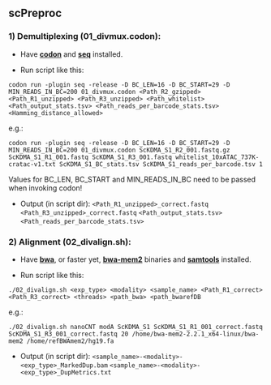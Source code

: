 ## scPreproc
### 1) Demultiplexing (01_divmux.codon):
- Have [**codon**](https://github.com/exaloop/codon#install) and [**seq**](https://github.com/exaloop/seq#installation) installed.

- Run script like this:

`codon run -plugin seq -release -D BC_LEN=16 -D BC_START=29 -D MIN_READS_IN_BC=200 01_divmux.codon <Path_R2_gzipped> <Path_R1_unzipped> <Path_R3_unzipped> <Path_whitelist> <Path_output_stats.tsv> <Path_reads_per_barcode_stats.tsv> <Hamming_distance_allowed>`

e.g.:

`codon run -plugin seq -release -D BC_LEN=16 -D BC_START=29 -D MIN_READS_IN_BC=200 01_divmux.codon ScKDMA_S1_R2_001.fastq.gz ScKDMA_S1_R1_001.fastq ScKDMA_S1_R3_001.fastq whitelist_10xATAC_737K-cratac-v1.txt ScKDMA_S1_BC_stats.tsv ScKDMA_S1_reads_per_barcode.tsv 1`

Values for BC_LEN, BC_START and MIN_READS_IN_BC need to be passed when invoking codon!

- Output (in script dir):
`<Path_R1_unzipped>_correct.fastq`
`<Path_R3_unzipped>_correct.fastq`
`<Path_output_stats.tsv>`
`<Path_reads_per_barcode_stats.tsv>`

### 2) Alignment (02_divalign.sh):
- Have [**bwa**](https://github.com/lh3/bwa), or faster yet, [**bwa-mem2**](https://github.com/bwa-mem2/bwa-mem2) binaries and [**samtools**](https://github.com/samtools/samtools) installed.

- Run script like this:

`./02_divalign.sh <exp_type> <modality> <sample_name> <Path_R1_correct> <Path_R3_correct> <threads> <path_bwa> <path_bwarefDB`

e.g.:

`./02_divalign.sh nanoCNT modA ScKDMA_S1 ScKDMA_S1_R1_001_correct.fastq ScKDMA_S1_R3_001_correct.fastq 20 /home/bwa-mem2-2.2.1_x64-linux/bwa-mem2 /home/refBWAmem2/hg19.fa`

- Output (in script dir):
`<sample_name>-<modality>-<exp_type>_MarkedDup.bam`
`<sample_name>-<modality>-<exp_type>_DupMetrics.txt`

